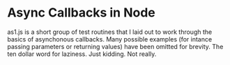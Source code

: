 # Async Callbacks in Node

as1.js is a short group of test routines that I laid out to work through the basics of asynchonous callbacks.  Many possible examples (for intance passing parameters or returning values) have been omitted for brevity.  The ten dollar word for laziness.  Just kidding.  Not really.
